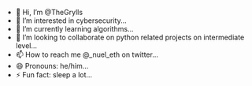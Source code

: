 - 👋 Hi, I’m @TheGrylls
- 👀 I’m interested in cybersecurity...
- 🌱 I’m currently learning algorithms...
- 💞️ I’m looking to collaborate on python related projects on intermediate level...
- 📫 How to reach me @_nuel_eth on twitter...
- 😄 Pronouns: he/him...
- ⚡ Fun fact: sleep a lot...

<!---
TheGrylls/TheGrylls is a ✨ special ✨ repository because its `README.md` (this file) appears on your GitHub profile.
You can click the Preview link to take a look at your changes.
--->
